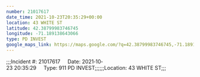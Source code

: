 ```yaml
---
number: 21017617
date_time: 2021-10-23T20:35:29+00:00
location: 43 WHITE ST
latitude: 42.38799983746745
longitude: -71.189138643066
type: PD INVEST
google_maps_link: https://maps.google.com/?q=42.38799983746745,-71.189138643066
---
```


;;;Incident #: 21017617     Date: 2021‐10‐23 20:35:29     Type: 911 PD INVEST;;;;;;Location: 43 WHITE ST;;;
